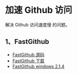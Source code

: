 # 加速 Github 访问
解决 Github 访问速度慢 的问题。

## 1、FastGithub
+ [FastGithub 源码](https://github.com/dotnetcore/FastGithub)
+ [FastGithub 下载](https://github.com/dotnetcore/fastgithub/releases)
+ [FastGithub windows 2.1.4](https://github.com/dotnetcore/FastGithub/releases/download/2.1.4/fastgithub_win-x64.zip)
